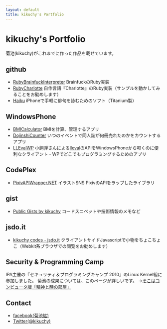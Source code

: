 ```yaml
---
layout: default
title: kikuchy's Portfolio
---
```


kikuchy's Portfolio
===========
菊池(kikuchy)がこれまでに作った作品を載せています。

github
------
- [RubyBrainfuckInterpreter](https://github.com/kikuchy/RubyBrainfuckInterpreter)	BrainfuckのRuby実装
- [RubyCharlotte](http://kikuchy.github.com/RubyCharlotte/)	自作言語『Charlotte』のRuby実装（サンプルを動かしてみることをお勧めします）
- [Haiku](https://github.com/kikuchy/Haiku)	iPhoneで手軽に俳句を詠むためのソフト（Titanium製）

WindowsPhone
------------
- [BMICalculator](http://www.windowsphone.com/ja-JP/apps/1ffe873b-a7a1-4138-a25b-1fba995bfbf5)	BMIを計算、管理するアプリ
- [DojinshiCounter](http://www.windowsphone.com/ja-JP/apps/09d8d4cf-be30-4c9e-88ff-dd8f2d92b6f2)	いつのイベントで同人誌が何冊売れたのかをカウントするアプリ
- [LLEvalWP](http://www.windowsphone.com/ja-JP/apps/1af27016-2f39-408b-931a-e0974954da85)	小飼弾さんによる[lleval](http://colabv6.dan.co.jp/lleval.html)のAPIをWindowsPhoneから叩くのに便利なクライアント・WPでどこでもプログラミングするためのアプリ

CodePlex
--------
- [PixivAPIWrapper.NET](http://pixivapi.codeplex.com/)	イラストSNS PixivのAPIをラップしたライブラリ

gist
----
- [Public Gists by kikuchy](https://gist.github.com/kikuchy)	コードスニペットや技術情報のメモなど

jsdo.it
--------
- [kikuchy codes - jsdo.it](http://jsdo.it/kikuchy/codes#sectActivity)	クライアントサイドJavascriptで小物をちょこちょこ（Webkit系ブラウザでの閲覧をお勧めします）

Security & Programming Camp
----------------------------
IPA主催の『セキュリティ＆プログラミングキャンプ 2010』のLinux Kernel組に参加しました。
菊池の成果については、このページが詳しいです。
->[そこはコンピュータ版「精神と時の部屋」](http://www.atmarkit.co.jp/flinux/special/camp2010/01b.html)

Contact
-------
- [facebook(菊池紘)](http://www.facebook.com/kikuchy)
- [Twitter(@kikuchy)](http://twitter.com/kikuchy)


